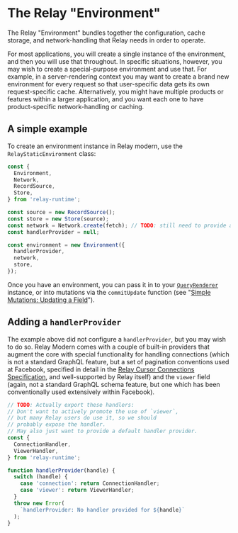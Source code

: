 # The Relay "Environment"

The Relay "Environment" bundles together the configuration, cache storage, and network-handling that Relay needs in order to operate.

For most applications, you will create a single instance of the environment, and then you will use that throughout. In specific situations, however, you may wish to create a special-purpose environment and use that. For example, in a server-rendering context you may want to create a brand new environment for every request so that user-specific data gets its own request-specific cache. Alternatively, you might have multiple products or features within a larger application, and you want each one to have product-specific network-handling or caching.

## A simple example

To create an environment instance in Relay modern, use the `RelayStaticEnvironment` class:

```javascript
const {
  Environment,
  Network,
  RecordSource,
  Store,
} from 'relay-runtime';

const source = new RecordSource();
const store = new Store(source);
const network = Network.create(fetch); // TODO: still need to provide a non-FB fetch
const handlerProvider = null;

const environment = new Environment({
  handlerProvider,
  network,
  store,
});
```

Once you have an environment, you can pass it in to your [`QueryRenderer`](QueryRenderer.html) instance, or into mutations via the `commitUpdate` function (see "[Simple Mutations: Updating a Field](SimpleMutationsUpdatingAField.html)").

## Adding a `handlerProvider`

The example above did not configure a `handlerProvider`, but you may wish to do so. Relay Modern comes with a couple of built-in providers that augment the core with special functionality for handling connections (which is not a standard GraphQL feature, but a set of pagination conventions used at Facebook, specified in detail in the [Relay Cursor Connections Specification](../../graphql/connections.htm), and well-supported by Relay itself) and the `viewer` field (again, not a standard GraphQL schema feature, but one which has been conventionally used extensively within Facebook).

```javascript
// TODO: Actually export these handlers:
// Don't want to actively promote the use of `viewer`,
// but many Relay users do use it, so we should
// probably expose the handler.
// May also just want to provide a default handler provider.
const {
  ConnectionHandler,
  ViewerHandler,
} from 'relay-runtime';

function handlerProvider(handle) {
  switch (handle) {
    case 'connection': return ConnectionHandler;
    case 'viewer': return ViewerHandler;
  }
  throw new Error(
    `handlerProvider: No handler provided for ${handle}`
  );
}
```
